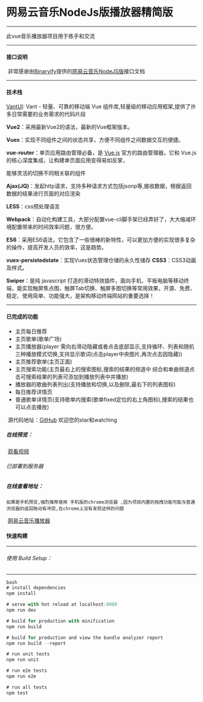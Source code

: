 # 网易云音乐NodeJs版播放器精简版

****

此vue音乐播放器项目用于练手和交流

****

#### 接口说明

​         非常感谢由[Binaryify](https://github.com/Binaryify)提供的[网易云音乐NodeJS版](https://binaryify.github.io/NeteaseCloudMusicApi)接口文档

****

#### 技术栈

[ VantUI](https://youzan.github.io/vant/#/zh-CN/intro): Vant - 轻量、可靠的移动端 Vue 组件库,轻量级的移动应用框架,提供了许多日常需要的业务需求的代码片段

 **Vue2**：采用最新Vue2的语法，最新的Vue框架版本。

**Vuex**：实现不同组件之间的状态共享，方便不同组件之间数据交互的便捷。

**vue-router**：单页应用路由管理必备，是 [Vue.js](http://cn.vuejs.org/) 官方的路由管理器，它和 Vue.js 的核心深度集成，让构建单页面应用变得易如反掌，

能够灵活的切换不同相关联的组件

**Ajax(JQ)**：发起http请求，支持多种请求方式包括jsonp等,接收数据，根据返回数据的结果进行页面的对应渲染

**LESS**：css预处理语言

**Webpack**：自动化构建工具，大部分配置vue-cli脚手架已经弄好了，大大缩减环境配置带来的时间效率问题，很方便。

**ES6**：采用ES6语法，它包含了一些很棒的新特性，可以更加方便的实现很多复杂的操作，提高开发人员的效率，这是趋势。

**vuex-persistedstate**：实现Vuex状态管理仓储的永久性储存
**CSS3**：CSS3动画及样式。

**Swiper**：是纯 javascript 打造的滑动特效插件，面向手机、平板电脑等移动终端，能实现触屏焦点图、触屏Tab切换、触屏多图切换等常用效果，开源、免费、稳定、使用简单、功能强大，是架构移动终端网站的重要选择！

****
#### 已完成的功能
  * 主页每日推荐
  * 主页歌单(歌单广场)
  * 主页播放器(player 需向右滑动隐藏或者点击底部显示,支持循环、列表和随机三种播放模式切换,支持显示歌词(点击player中央图片,再次点击因隐藏))
  * 主页推荐歌单(主页正面)
  * 主页搜索功能(主页最右上的搜索图标,搜索的结果的频道中 综合和单曲频道点击可搜索结果的列表可添加到播放列表中并播放)
  * 播放器的歌曲列表列出(支持播放和切换,以及删除,最右下的列表图标)
  * 每日推荐详情页
  * 普通歌单详情页(支持歌单内搜索(歌单fixed定位的右上角图标),搜索的结果也可以点击播放)

​        源代码地址：[GitHub](https://github.com/2902854803/neteasemusicformydemo) 欢迎您的star和watching



##### 在线预览：


​       [观看视频](http://47.106.129.158:2000/)

######         已部署到服务器

##### 在线查看地址：
`如果是手机预览,强烈推荐使用 手机版的chrome浏览器 ,因为项目内置的拖拽功能可能与普通浏览器的返回拖动有冲突,在chrome上没有发现这样的问题`


 ​     [网易云音乐播放器](http://47.106.129.158/)

     

#### 快速构建

****

######      使用 Build Setup：

****


```javascript
bash
# install dependencies
npm install

# serve with hot reload at localhost:8080
npm run dev

# build for production with minification
npm run build

# build for production and view the bundle analyzer report
npm run build --report

# run unit tests
npm run unit

# run e2e tests
npm run e2e

# run all tests
npm test
```



